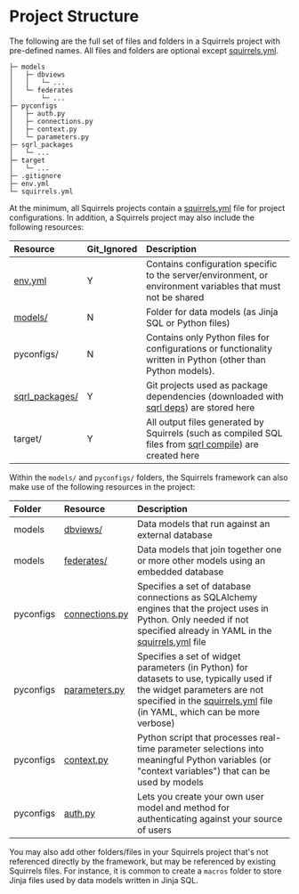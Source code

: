 # Project Structure

The following are the full set of files and folders in a Squirrels project with pre-defined names. All files and folders are optional except [squirrels.yml].

```
├─ models
│   ├─ dbviews
│   │   └─ ...
│   └─ federates
│       └─ ...
├─ pyconfigs
│   ├─ auth.py
│   ├─ connections.py
│   ├─ context.py
│   └─ parameters.py
├─ sqrl_packages
│   └─ ...
├─ target
│   └─ ...
├─ .gitignore
├─ env.yml
└─ squirrels.yml
```

At the minimum, all Squirrels projects contain a [squirrels.yml] file for project configurations. In addition, a Squirrels project may also include the following resources:

|Resource|Git_Ignored|Description|
|:-------|:----------|:----------|
|[env.yml](./environcfg)|Y|Contains configuration specific to the server/environment, or environment variables that must not be shared|
|[models/](./models-sql)|N|Folder for data models (as Jinja SQL or Python files)|
|pyconfigs/|N|Contains only Python files for configurations or functionality written in Python (other than Python models).|
|[sqrl_packages/](../../references/cli/deps)|Y|Git projects used as package dependencies (downloaded with [sqrl deps](../../references/cli/deps)) are stored here|
|target/|Y|All output files generated by Squirrels (such as compiled SQL files from [sqrl compile](../../references/cli/compile)) are created here|

Within the `models/` and `pyconfigs/` folders, the Squirrels framework can also make use of the following resources in the project:

|Folder|Resource|Description|
|:-----|:-------|:----------|
|models|[dbviews/](./models-sql)|Data models that run against an external database|
|models|[federates/](./models-sql)|Data models that join together one or more other models using an embedded database|
|pyconfigs|[connections.py](./database)|Specifies a set of database connections as SQLAlchemy engines that the project uses in Python. Only needed if not specified already in YAML in the [squirrels.yml] file|
|pyconfigs|[parameters.py](./parameters)|Specifies a set of widget parameters (in Python) for datasets to use, typically used if the widget parameters are not specified in the [squirrels.yml] file (in YAML, which can be more verbose)|
|pyconfigs|[context.py](./context)|Python script that processes real-time parameter selections into meaningful Python variables (or "context variables") that can be used by models|
|pyconfigs|[auth.py](./auth)|Lets you create your own user model and method for authenticating against your source of users|

You may also add other folders/files in your Squirrels project that's not referenced directly by the framework, but may be referenced by existing Squirrels files. For instance, it is common to create a `macros` folder to store Jinja files used by data models written in Jinja SQL.


[squirrels.yml]: ./project-file
